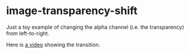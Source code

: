 # image-transparency-shift
Just a toy example of changing the alpha channel (i.e. the transparency) from left-to-right.

Here is [a video](https://www.youtube.com/watch?v=7d-tDLRD7pU) showing the transition.
